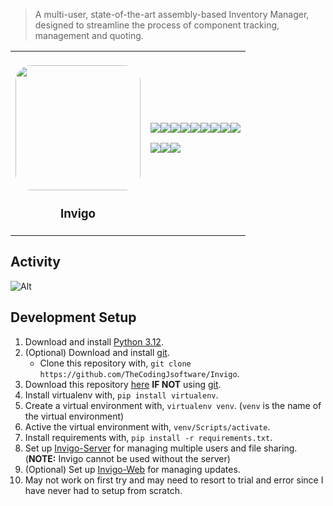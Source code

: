 > A multi-user, state-of-the-art assembly-based Inventory Manager, designed to streamline the process of component tracking, management and quoting.

<table>
<tbody>
<td style="width: 200px;">
<br>
<img style="border-radius: 25px; width: 200px; height: auto;" src=Icons.invigo_icon /><h3 style="text-align: center">Invigo</h3></p>
</td>
<td>
<img src="https://img.shields.io/github/created-at/TheCodingJsoftware/Inventory-Manager?style=for-the-badge&"/><img src="https://img.shields.io/github/license/TheCodingJsoftware/Inventory-Manager?&style=for-the-badge"/><img src="https://img.shields.io/static/v1?label=Platform&message=Windows&&style=for-the-badge"/><img src="https://img.shields.io/github/repo-size/TheCodingJsoftware/Inventory-Manager?label=Size&style=for-the-badge"/><img src="https://img.shields.io/github/commit-activity/m/TheCodingJsoftware/Inventory-Manager?style=for-the-badge"/><img src="https://img.shields.io/github/last-commit/TheCodingJsoftware/Invigo?style=for-the-badge"/><img src="https://img.shields.io/github/languages/count/TheCodingJsoftware/Inventory-Manager?style=for-the-badge"><img src="https://img.shields.io/github/languages/top/TheCodingJsoftware/Inventory-Manager?style=for-the-badge"><img src="https://img.shields.io/badge/python-3.12-blue?style=for-the-badge">

<img src="https://ForTheBadge.com/images/badges/made-with-python.svg"><img src="https://forthebadge.com/images/badges/powered-by-qt.svg"><img src="https://ForTheBadge.com/images/badges/built-with-love.svg">
</td>
</tbody>
</table>

## Activity

![Alt](https://repobeats.axiom.co/api/embed/a4b6b74c97aa8f4e752c8c63641112aa7c5bf56e.svg "Repobeats analytics image")

## Development Setup

1. Download and install [Python 3.12](https://www.python.org/downloads/).
2. (Optional) Download and install [git](https://git-scm.com/download/win).
   - Clone this repository with, `git clone https://github.com/TheCodingJsoftware/Invigo`.
3. Download this repository [here](https://github.com/TheCodingJsoftware/Invigo/archive/refs/heads/master.zip) **IF NOT** using [git](https://git-scm.com/download/win).
4. Install virtualenv with, `pip install virtualenv`.
5. Create a virtual environment with, `virtualenv venv`. (`venv` is the name of the virtual environment)
6. Active the virtual environment with, `venv/Scripts/activate`.
7. Install requirements with, `pip install -r requirements.txt`.
8. Set up [Invigo-Server](https://github.com/TheCodingJsoftware/Invigo-Server) for managing multiple users and file sharing. (**NOTE:** Invigo cannot be used without the server)
9. (Optional) Set up [Invigo-Web](https://github.com/TheCodingJsoftware/Invigo-Web) for managing updates.
10. May not work on first try and may need to resort to trial and error since I have never had to setup from scratch.
